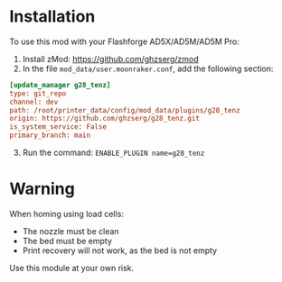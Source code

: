 # Installation

To use this mod with your Flashforge AD5X/AD5M/AD5M Pro:

1. Install zMod: https://github.com/ghzserg/zmod  
2. In the file ```mod_data/user.moonraker.conf```, add the following section:
```ini
[update_manager g28_tenz]
type: git_repo
channel: dev
path: /root/printer_data/config/mod_data/plugins/g28_tenz
origin: https://github.com/ghzserg/g28_tenz.git
is_system_service: False
primary_branch: main
```
3. Run the command: ```ENABLE_PLUGIN name=g28_tenz```

# Warning

When homing using load cells:
- The nozzle must be clean  
- The bed must be empty  
- Print recovery will not work, as the bed is not empty  

Use this module at your own risk.
